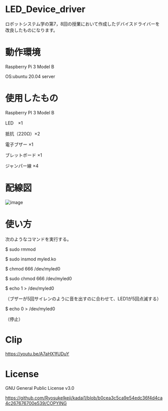 # LED_Device_driver

ロボットシステム学の第7，8回の授業において作成したデバイスドライバーを改良したものになります。

# 動作環境

Raspberry Pi 3 Model B

OS:ubuntu 20.04 server

# 使用したもの

Raspberry PI 3 Model B

LED　×1

抵抗（220Ω）×2

電子ブザー ×1

ブレットボード ×1

ジャンパー線 ×4

# 配線図
![image](https://user-images.githubusercontent.com/95861309/146193888-ae945a6c-af1d-40bd-85cd-33030c5dcf5a.png)

# 使い方

次のようなコマンドを実行する。

$ sudo rmmod

$ sudo insmod myled.ko

$ chmod 666 /dev/myled0

$ sudo chmod 666 /dev/myled0

$ echo 1 > /dev/myled0

（ブザーが5回サイレンのように音を出すのに合わせて、LED1が5回点滅する）

$ echo 0 > /dev/myled0

（停止）

# Clip

https://youtu.be/A7aHX1fUDuY


# License

GNU General Public License v3.0

https://github.com/RyosukeIkeji/kadai1/blob/b0cea3c5ca9e54edc36f4d4ca4c267676700e539/COPYING



